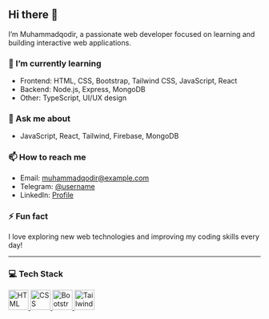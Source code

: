 ## Hi there 👋

I’m Muhammadqodir, a passionate web developer focused on learning and building interactive web applications.

### 🌱 I’m currently learning
- Frontend: HTML, CSS, Bootstrap, Tailwind CSS, JavaScript, React
- Backend: Node.js, Express, MongoDB
- Other: TypeScript, UI/UX design

### 💬 Ask me about
- JavaScript, React, Tailwind, Firebase, MongoDB

### 📫 How to reach me
- Email: muhammadqodir@example.com
- Telegram: [@username](https://t.me/username)
- LinkedIn: [Profile](#)

### ⚡ Fun fact
I love exploring new web technologies and improving my coding skills every day!

---

### 💻 Tech Stack
<p align="left">
  <a href="https://developer.mozilla.org/en-US/docs/Web/HTML">
    <img src="https://cdn.jsdelivr.net/gh/devicons/devicon/icons/html5/html5-original.svg" alt="HTML" width="40" height="40"/>
  </a>
  <a href="https://developer.mozilla.org/en-US/docs/Web/CSS">
    <img src="https://cdn.jsdelivr.net/gh/devicons/devicon/icons/css3/css3-original.svg" alt="CSS" width="40" height="40"/>
  </a>
  <a href="https://getbootstrap.com/">
    <img src="https://cdn.jsdelivr.net/gh/devicons/devicon/icons/bootstrap/bootstrap-plain.svg" alt="Bootstrap" width="40" height="40"/>
  </a>
  <a href="https://tailwindcss.com/">
    <img src="https://cdn.jsdelivr.net/gh/devicons/devicon/icons/tailwindcss/tailwindcss-plain.svg" alt="Tailwind CSS" width="40" height="40"/>
  </a>
</p>




